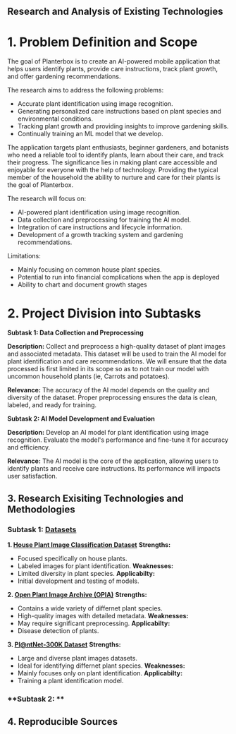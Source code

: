 ## Research and Analysis of Existing Technologies

# 1. Problem Definition and Scope

  The goal of Planterbox is to create an AI-powered mobile application that helps users identify plants, provide care instructions, track plant growth, and offer gardening recommendations. 
  
  The research aims to address the following problems:
  - Accurate plant identification using image recognition.
  - Generating personalized care instructions based on plant species and environmental conditions.
  - Tracking plant growth and providing insights to improve gardening skills.
  - Continually training an ML model that we develop.

  The application targets plant enthusiasts, beginner gardeners, and botanists who need a reliable tool to identify plants, learn about their care, and track their progress. The significance lies in making plant care accessible and enjoyable for everyone with the help of technology. Providing the typical member of the household the ability to nurture and care for their plants is the goal of Planterbox.

  The research will focus on:
  - AI-powered plant identification using image recognition.
  - Data collection and preprocessing for training the AI model.
  - Integration of care instructions and lifecycle information.
  - Development of a growth tracking system and gardening recommendations.

  Limitations:
  - Mainly focusing on common house plant species.
  - Potential to run into financial complications when the app is deployed
  - Ability to chart and document growth stages

# 2. Project Division into Subtasks

  **Subtask 1: Data Collection and Preprocessing**
  
  **Description:**
  Collect and preprocess a high-quality dataset of plant images and associated metadata. This dataset will be used to train the AI model for plant identification and care recommendations.
  We will ensure that the data processed is first limited in its scope so as to not train our model with uncommon household plants (ie, Carrots and potatoes).
  
  **Relevance:**
  The accuracy of the AI model depends on the quality and diversity of the dataset. Proper preprocessing ensures the data is clean, labeled, and ready for training.

  **Subtask 2: AI Model Development and Evaluation**
   
  **Description:**
  Develop an AI model for plant identification using image recognition. Evaluate the model's performance and fine-tune it for accuracy and efficiency.
  
  **Relevance:**
  The AI model is the core of the application, allowing users to identify plants and receive care instructions. Its performance will impacts user satisfaction.

   
## 3. Research Exisiting Technologies and Methodologies

### **Subtask 1: [Datasets](https://github.com/Chromium99/Planterbox/blob/main/docs/Datasets/Dataset%20Links%20and%20Descriptions.md)**

  **1. [House Plant Image Classification Dataset](https://images.cv/dataset/house-plant-image-classification-dataset)**
  **Strengths:**
  - Focused specifically on house plants.
  - Labeled images for plant identification.
  **Weaknesses:**
  - Limited diversity in plant species.
  **Applicabilty:**
  - Initial development and testing of models.
  
  **2. [Open Plant Image Archive (OPIA)](https://ngdc.cncb.ac.cn/opia/datasets)**
  **Strengths:**
  - Contains a wide variety of differnet plant species.
  - High-quality images with detailed metadata.
  **Weaknesses:**
  - May require significant preprocessing.
  **Applicabilty:**
  - Disease detection of plants.
    
  **3. [Pl@ntNet-300K Dataset](https://zenodo.org/records/5645731#.Yuehg3ZBxPY)**
  **Strengths:**
  - Large and diverse plant images datasets.
  - Ideal for identifying differnet plant species.
  **Weaknesses:**
  - Mainly focuses only on plant identification.
  **Applicabilty:**
  - Training a plant identification model.
    
### **Subtask 2: **
   
## 4. Reproducible Sources
